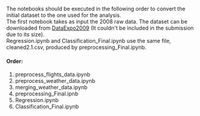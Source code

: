 The notebooks should be executed in the following order to convert the initial dataset to the one used for the analysis.   
The first notebook takes as input the 2008 raw data. The dataset can be downloaded from [DataExpo2009](http://stat-computing.org/dataexpo/2009/the-data.html) (It couldn't be included in the submission due to its size).   
Regression.ipynb and Classification_Final.ipynb use the same file, cleaned2.1.csv, produced by preprocessing_Final.ipynb.  


#### Order:
1. preprocess_flights_data.ipynb
1. preprocess_weather_data.ipynb
1. merging_weather_data.ipynb
1. preprocessing_Final.ipnb
1. Regression.ipynb
1. Classification_Final.ipynb
